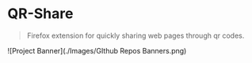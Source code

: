 # QR-Share
>Firefox extension for quickly sharing web pages through qr codes.

![Project Banner](./Images/GIthub Repos Banners.png)

